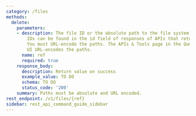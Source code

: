 ```yaml
---
category: /files
methods:
  delete:
    parameters:
    - description: The file ID or the absolute path to the file system object. File
        IDs can be found in the id field of responses of APIs that return file attributes.
        You must URL-encode the paths. The APIs & Tools page in the Qumulo Core Web
        UI URL-encodes the paths.
      name: ref
      required: true
    response_body:
      description: Return value on success
      example_value: TO DO
      schema: TO DO
      status_code: '200'
    summary: Paths must be absolute and URL encoded.
rest_endpoint: /v1/files/{ref}
sidebar: rest_api_command_guide_sidebar
---
```

